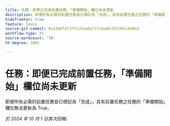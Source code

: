 ```yaml
---
title: 任務：即便已完成前置任務，「準備開始」欄位尚未更新
description: 即便所有必需的前置任務皆已標記為「完成」，具有前置任務之任務的「準備開始」欄位無法更新為 True。
hidefromtoc: true
feature: Tasks
source-git-commit: 8a12bbfaf3f7cc01a8a717cbad8c62330cc690a3
workflow-type: ht
source-wordcount: '70'
ht-degree: 100%

---
```


# 任務：即便已完成前置任務，「準備開始」欄位尚未更新

即便所有必需的前置任務皆已標記為「完成」，具有前置任務之任務的「準備開始」欄位無法更新為 True。

_於 2024 年 10 月 1 日首次回報。_
